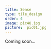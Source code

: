 ```yaml
---
title: Sense
type: tile_design
order: 4
image: pic48.jpg
picture:  pic01.jpg
---
```

Coming soon...
